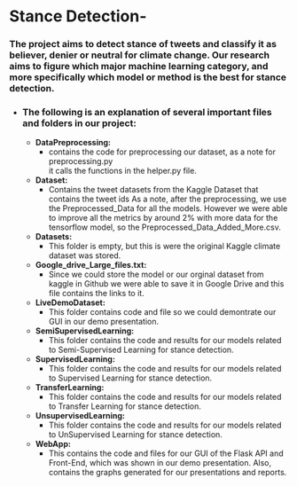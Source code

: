 # Stance Detection- 

### The project aims to detect stance of tweets and classify it as believer, denier or neutral for climate change. Our research aims to figure which major machine learning category, and more specifically which model or method is the best for stance detection.

- ### The following is an explanation of several important files and folders in our project:
	- **DataPreprocessing:** 
		- contains the code for preprocessing our dataset, as a note for preprocessing.py <br> it calls the functions in the helper.py file.
	- **Dataset:** 
		- Contains the tweet datasets from the Kaggle Dataset that contains the tweet ids As a note, after the preprocessing, we use the Preprocessed_Data for all the models. However we were able to improve all the metrics by around 2% with more data for the tensorflow model, so the Preprocessed_Data_Added_More.csv. 
	- **Datasets:**
	 	- This folder is empty, but this is were the original Kaggle climate dataset was stored.
	- **Google_drive_Large_files.txt:**
		- Since we could store the model or our orginal dataset from kaggle in Github we were able to save it in Google Drive and this file contains the links to it.
	- **LiveDemoDataset:**
		- This folder contains code and file so we could demontrate our GUI in our demo presentation.
	- **SemiSupervisedLearning:**
		- This folder contains the code and results for our models related to Semi-Supervised Learning for stance detection.
	- **SupervisedLearning:**
		- This folder contains the code and results for our models related to Supervised Learning for stance detection.
	- **TransferLearning:**
		- This folder contains the code and results for our models related to Transfer Learning for stance detection.
	- **UnsupervisedLearning:**
		- This folder contains the code and results for our models related to UnSupervised Learning for stance detection. 
	- **WebApp:**
		- This contains the code and files for our GUI of the Flask API and Front-End, which was shown in our demo presentation. Also, contains the graphs generated for our presentations and reports.